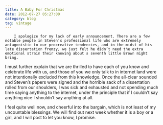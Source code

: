```yaml
---
title: A Baby For Christmas
date: 2012-07-27 05:27:00
category: blog
tag: vintage
---
```

        I apologize for my lack of early announcement. There are a few notable people in Steven’s professional life who are extremely antagonistic to our procreative tendencies, and in the midst of his late dissertation frenzy, we just felt he didn’t need the extra emotional strain their knowing about a seventh little Brown might bring.

I must further explain that we are thrilled to have each of you know and celebrate life with us, and those of you we only talk to in internet land were not intentionally excluded from this knowledge. Once the all-clear sounded and Steven’s papers were signed and the horrible sack of a dissertation rolled from our shoulders, I was sick and exhausted and not spending much time saying anything to the internet, under the principle that if I couldn’t say anything nice I shouldn’t say anything at all.

I feel quite well now, and cheerful into the bargain, which is not least of my uncountable blessings. We will find out next week whether it is a boy or a girl, and I will post to let you know, I promise.